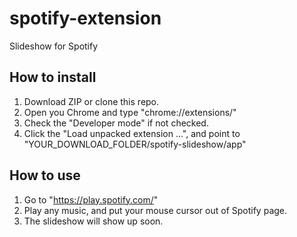# spotify-extension
Slideshow for Spotify

## How to install
1. Download ZIP or clone this repo.
2. Open you Chrome and type "chrome://extensions/"
3. Check the "Developer mode" if not checked.
4. Click the "Load unpacked extension ...", and point to "YOUR_DOWNLOAD_FOLDER/spotify-slideshow/app"


## How to use
1. Go to "https://play.spotify.com/"
2. Play any music, and put your mouse cursor out of Spotify page.
3. The slideshow will show up soon.
